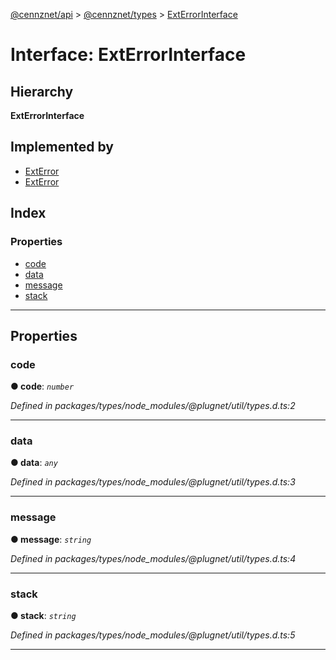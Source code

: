 [@cennznet/api](../README.md) > [@cennznet/types](../modules/_cennznet_types.md) > [ExtErrorInterface](../interfaces/_cennznet_types.exterrorinterface.md)

# Interface: ExtErrorInterface

## Hierarchy

**ExtErrorInterface**

## Implemented by

* [ExtError](../classes/_cennznet_types.exterror.md)
* [ExtError](../classes/_cennznet_util.exterror.md)

## Index

### Properties

* [code](_cennznet_types.exterrorinterface.md#code)
* [data](_cennznet_types.exterrorinterface.md#data)
* [message](_cennznet_types.exterrorinterface.md#message)
* [stack](_cennznet_types.exterrorinterface.md#stack)

---

## Properties

<a id="code"></a>

###  code

**● code**: *`number`*

*Defined in packages/types/node_modules/@plugnet/util/types.d.ts:2*

___
<a id="data"></a>

###  data

**● data**: *`any`*

*Defined in packages/types/node_modules/@plugnet/util/types.d.ts:3*

___
<a id="message"></a>

###  message

**● message**: *`string`*

*Defined in packages/types/node_modules/@plugnet/util/types.d.ts:4*

___
<a id="stack"></a>

###  stack

**● stack**: *`string`*

*Defined in packages/types/node_modules/@plugnet/util/types.d.ts:5*

___

